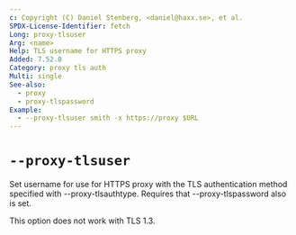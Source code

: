 ```yaml
---
c: Copyright (C) Daniel Stenberg, <daniel@haxx.se>, et al.
SPDX-License-Identifier: fetch
Long: proxy-tlsuser
Arg: <name>
Help: TLS username for HTTPS proxy
Added: 7.52.0
Category: proxy tls auth
Multi: single
See-also:
  - proxy
  - proxy-tlspassword
Example:
  - --proxy-tlsuser smith -x https://proxy $URL
---
```


# `--proxy-tlsuser`

Set username for use for HTTPS proxy with the TLS authentication method
specified with --proxy-tlsauthtype. Requires that --proxy-tlspassword also is
set.

This option does not work with TLS 1.3.
